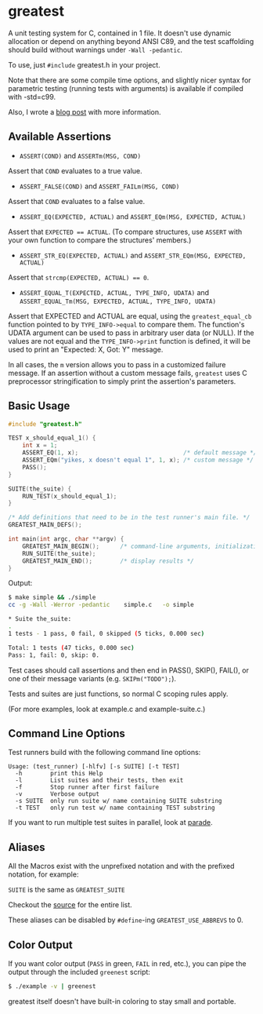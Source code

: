 # greatest

A unit testing system for C, contained in 1 file. It doesn't use dynamic
allocation or depend on anything beyond ANSI C89, and the test scaffolding
should build without warnings under `-Wall -pedantic`.

To use, just `#include` greatest.h in your project. 

Note that there are some compile time options, and slightly nicer syntax
for parametric testing (running tests with arguments) is available if
compiled with -std=c99.

Also, I wrote a [blog post][1] with more information.

[1]: http://spin.atomicobject.com/2013/07/31/greatest-c-testing-embedded/

## Available Assertions

+ `ASSERT(COND)` and `ASSERTm(MSG, COND)`

Assert that `COND` evaluates to a true value.

+ `ASSERT_FALSE(COND)` and `ASSERT_FAILm(MSG, COND)`

Assert that `COND` evaluates to a false value.

+ `ASSERT_EQ(EXPECTED, ACTUAL)` and `ASSERT_EQm(MSG, EXPECTED, ACTUAL)`

Assert that `EXPECTED == ACTUAL`. (To compare structures, use `ASSERT`
with your own function to compare the structures' members.)

+ `ASSERT_STR_EQ(EXPECTED, ACTUAL)` and `ASSERT_STR_EQm(MSG, EXPECTED, ACTUAL)`

Assert that `strcmp(EXPECTED, ACTUAL) == 0`.

+ `ASSERT_EQUAL_T(EXPECTED, ACTUAL, TYPE_INFO, UDATA)` and `ASSERT_EQUAL_Tm(MSG, EXPECTED, ACTUAL, TYPE_INFO, UDATA)`

Assert that EXPECTED and ACTUAL are equal, using the `greatest_equal_cb`
function pointed to by `TYPE_INFO->equal` to compare them. The
function's UDATA argument can be used to pass in arbitrary user data (or
NULL). If the values are not equal and the `TYPE_INFO->print` function
is defined, it will be used to print an "Expected: X, Got: Y" message.

In all cases, the `m` version allows you to pass in a customized failure
message. If an assertion without a custom message fails, `greatest` uses C
preprocessor stringification to simply print the assertion's parameters.

## Basic Usage


```c
#include "greatest.h"

TEST x_should_equal_1() {
    int x = 1;
    ASSERT_EQ(1, x);                              /* default message */
    ASSERT_EQm("yikes, x doesn't equal 1", 1, x); /* custom message */
    PASS();
}

SUITE(the_suite) {
    RUN_TEST(x_should_equal_1);
}

/* Add definitions that need to be in the test runner's main file. */
GREATEST_MAIN_DEFS();

int main(int argc, char **argv) {
    GREATEST_MAIN_BEGIN();      /* command-line arguments, initialization. */
    RUN_SUITE(the_suite);
    GREATEST_MAIN_END();        /* display results */
}
```

Output:

```sh
$ make simple && ./simple
cc -g -Wall -Werror -pedantic    simple.c   -o simple

* Suite the_suite:
.
1 tests - 1 pass, 0 fail, 0 skipped (5 ticks, 0.000 sec)

Total: 1 tests (47 ticks, 0.000 sec)
Pass: 1, fail: 0, skip: 0.
```

Test cases should call assertions and then end in PASS(), SKIP(),
FAIL(), or one of their message variants (e.g. `SKIPm("TODO");`).

Tests and suites are just functions, so normal C scoping rules apply.

(For more examples, look at example.c and example-suite.c.)

## Command Line Options

Test runners build with the following command line options:

    Usage: (test_runner) [-hlfv] [-s SUITE] [-t TEST]
      -h        print this Help
      -l        List suites and their tests, then exit
      -f        Stop runner after first failure
      -v        Verbose output
      -s SUITE  only run suite w/ name containing SUITE substring
      -t TEST   only run test w/ name containing TEST substring

If you want to run multiple test suites in parallel, look at
[parade](https://github.com/silentbicycle/parade).


## Aliases

All the Macros exist with the unprefixed notation and with the prefixed notation, for example:

`SUITE` is the same as `GREATEST_SUITE` 

Checkout the [source][1] for the entire list.

These aliases can be disabled by `#define`-ing `GREATEST_USE_ABBREVS` to 0.

[1]: https://github.com/silentbicycle/greatest/blob/87530d9ce56b98e2efc6105689dc411e9863190a/greatest.h#L582-L603


## Color Output

If you want color output (`PASS` in green, `FAIL` in red, etc.), you can
pipe the output through the included `greenest` script:

```sh
$ ./example -v | greenest
```

greatest itself doesn't have built-in coloring to stay small and portable.
